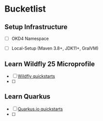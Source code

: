 # Bucketlist

## Setup Infrastructure
- [ ] OKD4 Namespace
- [ ] Local-Setup (Maven 3.8+, JDK11+, GralVM)


## Learn Wildfly 25 Microprofile
- [ ] [Wildfly quickstarts](https://github.com/wildfly/quickstart)
- [ ]

## Learn Quarkus

- [ ] [Quarkus.io quickstarts](https://github.com/quarkusio/quarkus-quickstarts/tree/main/getting-started)
- [ ] 